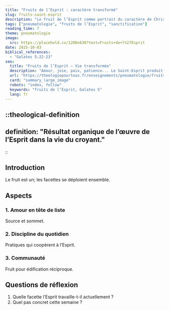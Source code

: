 ```yaml
---
title: "Fruits de l’Esprit : caractère transformé"
slug: fruits-saint-esprit
description: "Le fruit de l’Esprit comme portrait du caractère de Christ en nous."
tags: ["pneumatologie", "fruits de l’Esprit", "sanctification"]
reading_time: 7
theme: pneumatologie
image:
  src: https://placehold.co/1200x630?text=Fruits+de+l%27Esprit
date: 2025-10-03
biblical_references:
  - "Galates 5:22-23"
seo:
  title: "Fruits de l’Esprit — Vie transformée"
  description: "Amour, joie, paix, patience... Le Saint-Esprit produit le caractère de Christ."
  url: "https://theologiepourtous.fr/enseignements/pneumatologie/fruits-saint-esprit"
  card: "summary_large_image"
  robots: "index, follow"
  keywords: "fruits de l’Esprit, Galates 5"
  lang: fr
---
```


::theological-definition
---
definition: "Résultat organique de l’œuvre de l’Esprit dans la vie du croyant."
---
::

## Introduction

Le fruit est un; les facettes se déploient ensemble.

## Aspects

### 1. Amour en tête de liste
Source et sommet.

### 2. Discipline du quotidien
Pratiques qui coopèrent à l’Esprit.

### 3. Communauté
Fruit pour édification réciproque.

## Questions de réflexion
1. Quelle facette l’Esprit travaille-t-il actuellement ?
2. Quel pas concret cette semaine ?
